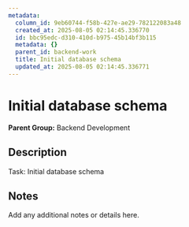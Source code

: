 ```yaml
---
metadata:
  column_id: 9eb60744-f58b-427e-ae29-782122083a48
  created_at: 2025-08-05 02:14:45.336770
  id: bbc95edc-d310-410d-b975-45b14bf3b115
  metadata: {}
  parent_id: backend-work
  title: Initial database schema
  updated_at: 2025-08-05 02:14:45.336771
---
```


# Initial database schema

**Parent Group:** Backend Development

## Description
Task: Initial database schema

## Notes
Add any additional notes or details here.